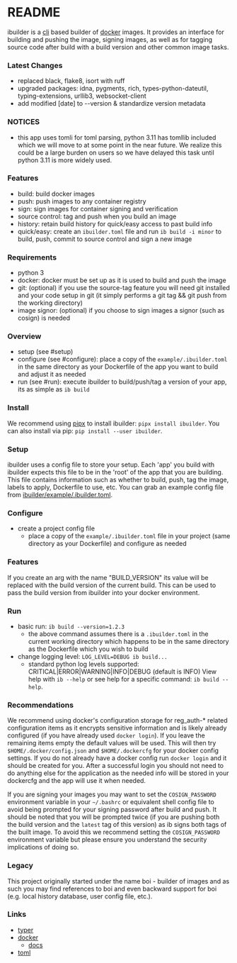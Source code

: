 # README

ibuilder is a [cli](https://en.wikipedia.org/wiki/Command-line_interface) based builder of [docker](https://hub.docker.com/) images. It provides an interface for building and pushing the image, signing images, as well as for tagging source code after build with a build version and other common image tasks.


### Latest Changes

- replaced black, flake8, isort with ruff
- upgraded packages: idna, pygments, rich, types-python-dateutil, typing-extensions, urllib3, websocket-client
- add modified [date] to --version & standardize version metadata


### NOTICES

- this app uses tomli for toml parsing, python 3.11 has tomllib included which we will move to at some point in the near future. We realize this could be a large burden on users so we have delayed this task until python 3.11 is more widely used.


### Features

- build: build docker images
- push: push images to any container registry
- sign: sign images for container signing and verification
- source control: tag and push when you build an image
- history: retain build history for quick/easy access to past build info
- quick/easy: create an `ibuilder.toml` file and run `ib build -i minor` to build, push, commit to source control and sign a new image

### Requirements

- python 3
- docker: docker must be set up as it is used to build and push the image
- git: (optional) if you use the source-tag feature you will need git installed and your code setup in git (it simply performs a git tag && git push from the working directory)
- image signor: (optional) if you choose to sign images a signor (such as cosign) is needed

### Overview

- setup (see #setup)
- configure (see #configure): place a copy of the `example/.ibuilder.toml` in the same directory as your Dockerfile of the app you want to build and adjust it as needed
- run (see #run): execute ibuilder to build/push/tag a version of your app, its as simple as `ib build`


### Install

We recommend using [pipx](https://github.com/pypa/pipx) to install ibuilder: `pipx install ibuilder`. You can also install via pip: `pip install --user ibuilder`.


### Setup

ibuilder uses a config file to store your setup. Each 'app' you build with ibuilder expects this file to be in the 'root' of the app that you are building. This file contains information such as whether to build, push, tag the image, labels to apply, Dockerfile to use, etc. You can grab an example config file from  [ibuilder/example/.ibuilder.toml](https://gitlab.com/drad/ibuilder/-/blob/master/example/.ibuilder.toml).


### Configure

- create a project config file
  - place a copy of the `example/.ibuilder.toml` file in your project (same directory as your Dockerfile) and configure as needed


### Features

If you create an arg with the name "BUILD_VERSION" its value will be replaced with the build version of the current build. This can be used to pass the build version from ibuilder into your docker environment.


### Run

- basic run: `ib build --version=1.2.3`
  - the above command assumes there is a `.ibuilder.toml` in the current working directory which happens to be in the same directory as the Dockerfile which you wish to build
- change logging level: `LOG_LEVEL=DEBUG ib build...`
  + standard python log levels supported: CRITICAL|ERROR|WARNING|INFO|DEBUG (default is INFO)
View help with `ib --help` or see help for a specific command: `ib build --help`.


### Recommendations

We recommend using docker's configuration storage for reg_auth-* related configuration items as it encrypts sensitive information and is likely already configured (if you have already used `docker login`). If you leave the remaining items empty the default values will be used. This will then try `$HOME/.docker/config.json` and `$HOME/.dockercfg` for your docker config settings. If you do not already have a docker config run `docker login` and it should be created for you. After a successful login you should not need to do anything else for the application as the needed info will be stored in your dockercfg and the app will use it when needed.

If you are signing your images you may want to set the `COSIGN_PASSWORD` environment variable in your `~/.bashrc` or equivalent shell config file to avoid being prompted for your signing password after build and push. It should be noted that you will be prompted twice (if you are pushing both the build version and the `latest` tag of this version) as ib signs both tags of the built image. To avoid this we recommend setting the `COSIGN_PASSWORD` environment variable but please ensure you understand the security implications of doing so.

### Legacy

This project originally started under the name boi - builder of images and as such you may find references to boi and even backward support for boi (e.g. local history database, user config file, etc.).


### Links

- [typer](https://typer.tiangolo.com/)
- [docker](https://pypi.org/project/docker/)
  - [docs](https://docker-py.readthedocs.io/en/stable/)
- [toml](https://pypi.org/project/toml/)